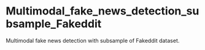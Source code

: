 # Multimodal_fake_news_detection_subsample_Fakeddit
Multimodal fake news detection with subsample of Fakeddit dataset. 

